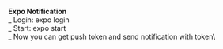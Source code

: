 **Expo Notification**\
_ Login: expo login\
_ Start: expo start\
_ Now you can get push token and send notification with token\
